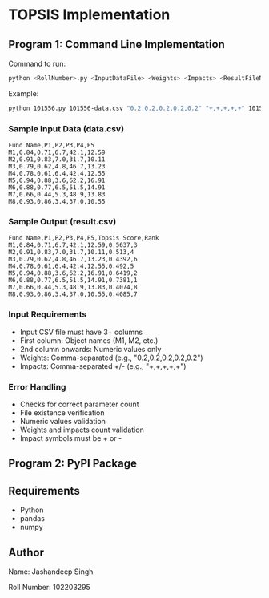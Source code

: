 # TOPSIS Implementation

## Program 1: Command Line Implementation
Command to run:
```bash
python <RollNumber>.py <InputDataFile> <Weights> <Impacts> <ResultFileName>
```

Example:
```bash
python 101556.py 101556-data.csv "0.2,0.2,0.2,0.2,0.2" "+,+,+,+,+" 101556-result.csv
```

### Sample Input Data (data.csv)
```
Fund Name,P1,P2,P3,P4,P5
M1,0.84,0.71,6.7,42.1,12.59
M2,0.91,0.83,7.0,31.7,10.11
M3,0.79,0.62,4.8,46.7,13.23
M4,0.78,0.61,6.4,42.4,12.55
M5,0.94,0.88,3.6,62.2,16.91
M6,0.88,0.77,6.5,51.5,14.91
M7,0.66,0.44,5.3,48.9,13.83
M8,0.93,0.86,3.4,37.0,10.55
```

### Sample Output (result.csv)
```
Fund Name,P1,P2,P3,P4,P5,Topsis Score,Rank
M1,0.84,0.71,6.7,42.1,12.59,0.5637,3
M2,0.91,0.83,7.0,31.7,10.11,0.513,4
M3,0.79,0.62,4.8,46.7,13.23,0.4392,6
M4,0.78,0.61,6.4,42.4,12.55,0.492,5
M5,0.94,0.88,3.6,62.2,16.91,0.6419,2
M6,0.88,0.77,6.5,51.5,14.91,0.7381,1
M7,0.66,0.44,5.3,48.9,13.83,0.4074,8
M8,0.93,0.86,3.4,37.0,10.55,0.4085,7
```

### Input Requirements
- Input CSV file must have 3+ columns
- First column: Object names (M1, M2, etc.)
- 2nd column onwards: Numeric values only
- Weights: Comma-separated (e.g., "0.2,0.2,0.2,0.2,0.2")
- Impacts: Comma-separated +/- (e.g., "+,+,+,+,+")

### Error Handling
- Checks for correct parameter count
- File existence verification
- Numeric values validation
- Weights and impacts count validation
- Impact symbols must be + or -

## Program 2: PyPI Package

## Requirements
- Python
- pandas
- numpy

## Author
Name: Jashandeep Singh

Roll Number: 102203295
